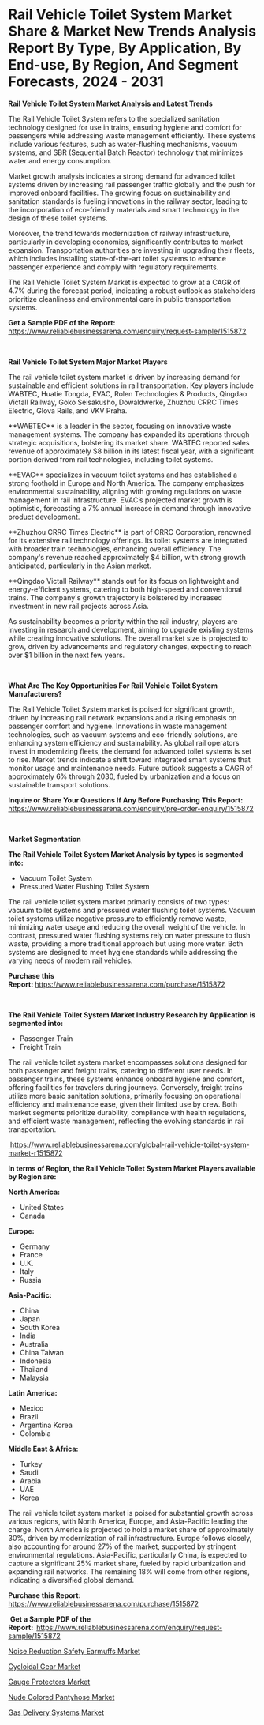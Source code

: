 <p><h1>Rail Vehicle Toilet System Market Share & Market New Trends Analysis Report By Type, By Application, By End-use, By Region, And Segment Forecasts, 2024 - 2031</h1></p><p><strong>Rail Vehicle Toilet System Market Analysis and Latest Trends</strong></p>
<p><p>The Rail Vehicle Toilet System refers to the specialized sanitation technology designed for use in trains, ensuring hygiene and comfort for passengers while addressing waste management efficiently. These systems include various features, such as water-flushing mechanisms, vacuum systems, and SBR (Sequential Batch Reactor) technology that minimizes water and energy consumption.</p><p>Market growth analysis indicates a strong demand for advanced toilet systems driven by increasing rail passenger traffic globally and the push for improved onboard facilities. The growing focus on sustainability and sanitation standards is fueling innovations in the railway sector, leading to the incorporation of eco-friendly materials and smart technology in the design of these toilet systems. </p><p>Moreover, the trend towards modernization of railway infrastructure, particularly in developing economies, significantly contributes to market expansion. Transportation authorities are investing in upgrading their fleets, which includes installing state-of-the-art toilet systems to enhance passenger experience and comply with regulatory requirements. </p><p>The Rail Vehicle Toilet System Market is expected to grow at a CAGR of 4.7% during the forecast period, indicating a robust outlook as stakeholders prioritize cleanliness and environmental care in public transportation systems.</p></p>
<p><strong>Get a Sample PDF of the Report:&nbsp;</strong> <a href="https://www.reliablebusinessarena.com/enquiry/request-sample/1515872?utm_campaign=1685&utm_medium=2&utm_source=Github&utm_content=ia&utm_term=27102024&utm_id=rail-vehicle-toilet-system">https://www.reliablebusinessarena.com/enquiry/request-sample/1515872</a></p>
<p>&nbsp;</p>
<p><strong>Rail Vehicle Toilet System Major Market Players</strong></p>
<p><p>The rail vehicle toilet system market is driven by increasing demand for sustainable and efficient solutions in rail transportation. Key players include WABTEC, Huatie Tongda, EVAC, Rolen Technologies & Products, Qingdao Victall Railway, Goko Seisakusho, Dowaldwerke, Zhuzhou CRRC Times Electric, Glova Rails, and VKV Praha.</p><p>**WABTEC** is a leader in the sector, focusing on innovative waste management systems. The company has expanded its operations through strategic acquisitions, bolstering its market share. WABTEC reported sales revenue of approximately $8 billion in its latest fiscal year, with a significant portion derived from rail technologies, including toilet systems.</p><p>**EVAC** specializes in vacuum toilet systems and has established a strong foothold in Europe and North America. The company emphasizes environmental sustainability, aligning with growing regulations on waste management in rail infrastructure. EVAC’s projected market growth is optimistic, forecasting a 7% annual increase in demand through innovative product development.</p><p>**Zhuzhou CRRC Times Electric** is part of CRRC Corporation, renowned for its extensive rail technology offerings. Its toilet systems are integrated with broader train technologies, enhancing overall efficiency. The company's revenue reached approximately $4 billion, with strong growth anticipated, particularly in the Asian market.</p><p>**Qingdao Victall Railway** stands out for its focus on lightweight and energy-efficient systems, catering to both high-speed and conventional trains. The company's growth trajectory is bolstered by increased investment in new rail projects across Asia.</p><p>As sustainability becomes a priority within the rail industry, players are investing in research and development, aiming to upgrade existing systems while creating innovative solutions. The overall market size is projected to grow, driven by advancements and regulatory changes, expecting to reach over $1 billion in the next few years.</p></p>
<p>&nbsp;</p>
<p><strong>What Are The Key Opportunities For Rail Vehicle Toilet System Manufacturers?</strong></p>
<p><p>The Rail Vehicle Toilet System market is poised for significant growth, driven by increasing rail network expansions and a rising emphasis on passenger comfort and hygiene. Innovations in waste management technologies, such as vacuum systems and eco-friendly solutions, are enhancing system efficiency and sustainability. As global rail operators invest in modernizing fleets, the demand for advanced toilet systems is set to rise. Market trends indicate a shift toward integrated smart systems that monitor usage and maintenance needs. Future outlook suggests a CAGR of approximately 6% through 2030, fueled by urbanization and a focus on sustainable transport solutions.</p></p>
<p><strong>Inquire or Share Your Questions If Any Before Purchasing This Report:</strong> <a href="https://www.reliablebusinessarena.com/enquiry/pre-order-enquiry/1515872?utm_campaign=1685&utm_medium=2&utm_source=Github&utm_content=ia&utm_term=27102024&utm_id=rail-vehicle-toilet-system">https://www.reliablebusinessarena.com/enquiry/pre-order-enquiry/1515872</a></p>
<p>&nbsp;</p>
<p><strong>Market Segmentation</strong></p>
<p><strong>The Rail Vehicle Toilet System Market Analysis by types is segmented into:</strong></p>
<p><ul><li>Vacuum Toilet System</li><li>Pressured Water Flushing Toilet System</li></ul></p>
<p><p>The rail vehicle toilet system market primarily consists of two types: vacuum toilet systems and pressured water flushing toilet systems. Vacuum toilet systems utilize negative pressure to efficiently remove waste, minimizing water usage and reducing the overall weight of the vehicle. In contrast, pressured water flushing systems rely on water pressure to flush waste, providing a more traditional approach but using more water. Both systems are designed to meet hygiene standards while addressing the varying needs of modern rail vehicles.</p></p>
<p><strong>Purchase this Report:&nbsp;</strong><a href="https://www.reliablebusinessarena.com/purchase/1515872?utm_campaign=1685&utm_medium=2&utm_source=Github&utm_content=ia&utm_term=27102024&utm_id=rail-vehicle-toilet-system">https://www.reliablebusinessarena.com/purchase/1515872</a></p>
<p>&nbsp;</p>
<p><strong>The Rail Vehicle Toilet System Market Industry Research by Application is segmented into:</strong></p>
<p><ul><li>Passenger Train</li><li>Freight Train</li></ul></p>
<p><p>The rail vehicle toilet system market encompasses solutions designed for both passenger and freight trains, catering to different user needs. In passenger trains, these systems enhance onboard hygiene and comfort, offering facilities for travelers during journeys. Conversely, freight trains utilize more basic sanitation solutions, primarily focusing on operational efficiency and maintenance ease, given their limited use by crew. Both market segments prioritize durability, compliance with health regulations, and efficient waste management, reflecting the evolving standards in rail transportation.</p></p>
<p><a href="https://www.reliablebusinessarena.com/global-rail-vehicle-toilet-system-market-r1515872?utm_campaign=1685&utm_medium=2&utm_source=Github&utm_content=ia&utm_term=27102024&utm_id=rail-vehicle-toilet-system">&nbsp;https://www.reliablebusinessarena.com/global-rail-vehicle-toilet-system-market-r1515872</a></p>
<p><strong>In terms of Region, the Rail Vehicle Toilet System Market Players available by Region are:</strong></p>
<p>
    <p> <strong> North America: </strong>
        <ul>
            <li>United States</li>
            <li>Canada</li>
        </ul>
        </p> 
    <p> <strong> Europe: </strong>
        <ul>
            <li>Germany</li>
            <li>France</li>
            <li>U.K.</li>
            <li>Italy</li>
            <li>Russia</li>
        </ul>
        </p> 
    <p> <strong> Asia-Pacific: </strong>
        <ul>
            <li>China</li>
            <li>Japan</li>
            <li>South Korea</li>
            <li>India</li>
            <li>Australia</li>
            <li>China Taiwan</li>
            <li>Indonesia</li>
            <li>Thailand</li>
            <li>Malaysia</li>
        </ul>
        </p> 
    <p> <strong> Latin America: </strong>
        <ul>
            <li>Mexico</li>
            <li>Brazil</li>
            <li>Argentina Korea</li>
            <li>Colombia</li>
        </ul>
        </p> 
    <p> <strong> Middle East & Africa: </strong>
        <ul>
            <li>Turkey</li>
            <li>Saudi</li>
            <li>Arabia</li>
            <li>UAE</li>
            <li>Korea</li>
        </ul>
    </p>
    </p>
<p><p>The rail vehicle toilet system market is poised for substantial growth across various regions, with North America, Europe, and Asia-Pacific leading the charge. North America is projected to hold a market share of approximately 30%, driven by modernization of rail infrastructure. Europe follows closely, also accounting for around 27% of the market, supported by stringent environmental regulations. Asia-Pacific, particularly China, is expected to capture a significant 25% market share, fueled by rapid urbanization and expanding rail networks. The remaining 18% will come from other regions, indicating a diversified global demand.</p></p>
<p><strong>Purchase this Report: </strong><a href="https://www.reliablebusinessarena.com/purchase/1515872?utm_campaign=1685&utm_medium=2&utm_source=Github&utm_content=ia&utm_term=27102024&utm_id=rail-vehicle-toilet-system">https://www.reliablebusinessarena.com/purchase/1515872</a></p>
<p>&nbsp;<strong>Get a Sample PDF of the Report:&nbsp;&nbsp;</strong><a href="https://www.reliablebusinessarena.com/enquiry/request-sample/1515872?utm_campaign=1685&utm_medium=2&utm_source=Github&utm_content=ia&utm_term=27102024&utm_id=rail-vehicle-toilet-system">https://www.reliablebusinessarena.com/enquiry/request-sample/1515872</a></p>
<p><strong></strong></p>
<p><p><a href="https://www.linkedin.com/pulse/digital-transformation-noise-reduction-safety-earmuffs-industry-zcrue?utm_campaign=1685&utm_medium=2&utm_source=Github&utm_content=ia&utm_term=27102024&utm_id=rail-vehicle-toilet-system">Noise Reduction Safety Earmuffs Market</a></p><p><a href="https://www.linkedin.com/pulse/market-forecasting-change-global-cycloidal-gear-dynamics-yqgwe?utm_campaign=1685&utm_medium=2&utm_source=Github&utm_content=ia&utm_term=27102024&utm_id=rail-vehicle-toilet-system">Cycloidal Gear Market</a></p><p><a href="https://www.linkedin.com/pulse/exploring-gauge-protectors-market-dynamics-revenue-analysis-iln9e?utm_campaign=1685&utm_medium=2&utm_source=Github&utm_content=ia&utm_term=27102024&utm_id=rail-vehicle-toilet-system">Gauge Protectors Market</a></p><p><a href="https://www.linkedin.com/pulse/nalysis-growth-trends-forecasts-period-from-2024-2031-trend-quest-etpme?utm_campaign=1685&utm_medium=2&utm_source=Github&utm_content=ia&utm_term=27102024&utm_id=rail-vehicle-toilet-system">Nude Colored Pantyhose Market</a></p><p><a href="https://www.linkedin.com/pulse/gas-delivery-systems-market-global-share-ranking-overall-gpzye?utm_campaign=1685&utm_medium=2&utm_source=Github&utm_content=ia&utm_term=27102024&utm_id=rail-vehicle-toilet-system">Gas Delivery Systems Market</a></p></p>